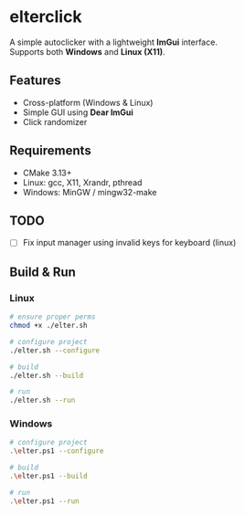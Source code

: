 # elterclick  

A simple autoclicker with a lightweight **ImGui** interface.  
Supports both **Windows** and **Linux (X11)**.  

## Features  
- Cross-platform (Windows & Linux)  
- Simple GUI using **Dear ImGui** 
- Click randomizer

## Requirements
- CMake 3.13+
- Linux: gcc, X11, Xrandr, pthread
- Windows: MinGW / mingw32-make

## TODO
- [ ] Fix input manager using invalid keys for keyboard (linux)

## Build & Run  

### Linux 
```bash
# ensure proper perms
chmod +x ./elter.sh

# configure project
./elter.sh --configure

# build 
./elter.sh --build

# run       
./elter.sh --run
```

### Windows
```bash
# configure project
.\elter.ps1 --configure 

# build 
.\elter.ps1 --build

# run
.\elter.ps1 --run
```
